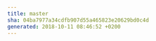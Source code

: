 ```yaml
---
title: master
sha: 04ba7977a34cdfb907d55a465823e20629bd0c4d
generated: 2018-10-11 08:46:52 +0200
---
```

